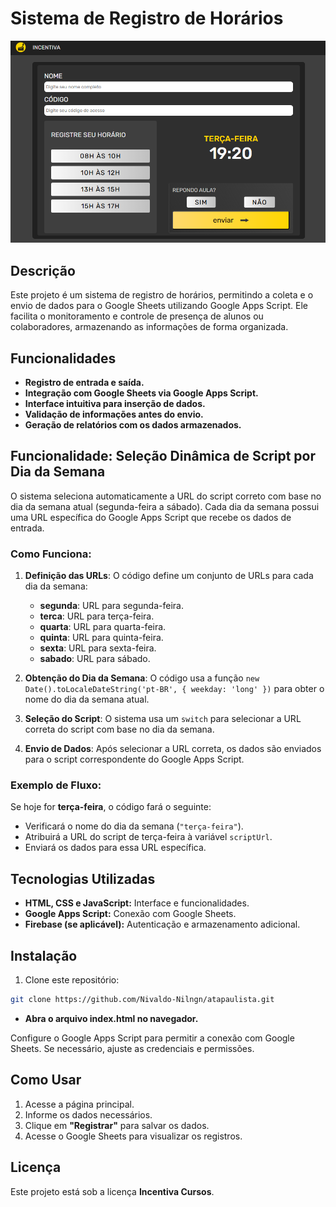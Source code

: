 # Sistema de Registro de Horários

![Incentiva Cursos](/assets/img/ata.png)

## Descrição

Este projeto é um sistema de registro de horários, permitindo a coleta e o envio de dados para o Google Sheets utilizando Google Apps Script. Ele facilita o monitoramento e controle de presença de alunos ou colaboradores, armazenando as informações de forma organizada.

## Funcionalidades

- **Registro de entrada e saída.**
- **Integração com Google Sheets via Google Apps Script.**
- **Interface intuitiva para inserção de dados.**
- **Validação de informações antes do envio.**
- **Geração de relatórios com os dados armazenados.**

## Funcionalidade: Seleção Dinâmica de Script por Dia da Semana

O sistema seleciona automaticamente a URL do script correto com base no dia da semana atual (segunda-feira a sábado). Cada dia da semana possui uma URL específica do Google Apps Script que recebe os dados de entrada.

### Como Funciona:

1. **Definição das URLs**: O código define um conjunto de URLs para cada dia da semana:
   - **segunda**: URL para segunda-feira.
   - **terca**: URL para terça-feira.
   - **quarta**: URL para quarta-feira.
   - **quinta**: URL para quinta-feira.
   - **sexta**: URL para sexta-feira.
   - **sabado**: URL para sábado.

2. **Obtenção do Dia da Semana**: O código usa a função `new Date().toLocaleDateString('pt-BR', { weekday: 'long' })` para obter o nome do dia da semana atual.

3. **Seleção do Script**: O sistema usa um `switch` para selecionar a URL correta do script com base no dia da semana.

4. **Envio de Dados**: Após selecionar a URL correta, os dados são enviados para o script correspondente do Google Apps Script.

### Exemplo de Fluxo:

Se hoje for **terça-feira**, o código fará o seguinte:
- Verificará o nome do dia da semana (`"terça-feira"`).
- Atribuirá a URL do script de terça-feira à variável `scriptUrl`.
- Enviará os dados para essa URL específica.


## Tecnologias Utilizadas

- **HTML, CSS e JavaScript:** Interface e funcionalidades.
- **Google Apps Script:** Conexão com Google Sheets.
- **Firebase (se aplicável):** Autenticação e armazenamento adicional.

## Instalação

1. Clone este repositório:

```bash
git clone https://github.com/Nivaldo-Nilngn/atapaulista.git

```
- **Abra o arquivo index.html no navegador.**

Configure o Google Apps Script para permitir a conexão com Google Sheets.
Se necessário, ajuste as credenciais e permissões.

## Como Usar

1. Acesse a página principal.
2. Informe os dados necessários.
3. Clique em **"Registrar"** para salvar os dados.
4. Acesse o Google Sheets para visualizar os registros.


## Licença

Este projeto está sob a licença **Incentiva Cursos**.

